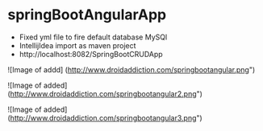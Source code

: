# springBootAngularApp

* Fixed yml file to fire default database MySQl
* IntellijIdea import as maven project
* http://localhost:8082/SpringBootCRUDApp

![Image of addd]
(http://www.droidaddiction.com/springbootangular.png")


![Image of added]
(http://www.droidaddiction.com/springbootangular2.png")

![Image of added]
(http://www.droidaddiction.com/springbootangular3.png")
